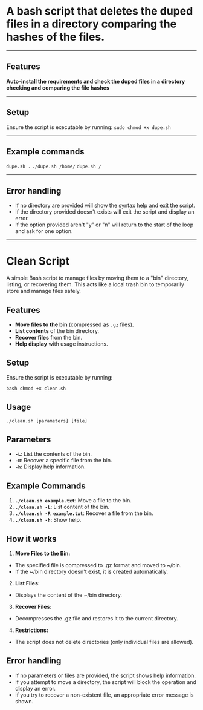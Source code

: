 # A bash script that deletes the duped files in a directory comparing the hashes of the files.
---

## Features
**Auto-install the requirements and check the duped files in a directory checking and comparing the file hashes**

---
## Setup
Ensure the script is executable by running:
`sudo chmod +x dupe.sh`

---
## Example commands
`dupe.sh .`
`./dupe.sh /home/`
`dupe.sh /`

---
## Error handling
- If no directory are provided will show the syntax help and exit the script.
- If the directory provided doesn't exists will exit the script and display an error.
- If the option provided aren't "y" or "n" will return to the start of the loop and ask for one option. 
---

# Clean Script

A simple Bash script to manage files by moving them to a "bin" directory, listing, or recovering them. This acts like a local trash bin to temporarily store and manage files safely.

## Features
- **Move files to the bin** (compressed as `.gz` files).
- **List contents** of the bin directory.
- **Recover files** from the bin.
- **Help display** with usage instructions.

## Setup

Ensure the script is executable by running:

``bash
chmod +x clean.sh``

## Usage
 ``./clean.sh [parameters] [file]``

## Parameters
- **``-L``**: List the contents of the bin.
- **``-R``**: Recover a specific file from the bin.
- **``-h``**: Display help information.

## Example Commands
1. **``./clean.sh example.txt``**: Move a file to the bin.
2. **``./clean.sh -L``**: List content of the bin.
3. **``./clean.sh -R example.txt``**: Recover a file from the bin.
4. **``./clean.sh -h``**: Show help.

## How it works
1. **Move Files to the Bin:**
- The specified file is compressed to .gz format and moved to ~/bin.
- If the ~/bin directory doesn't exist, it is created automatically.
 
2. **List Files:**
- Displays the content of the ~/bin directory.

3. **Recover Files:**
- Decompresses the .gz file and restores it to the current directory.
   
4. **Restrictions:**
- The script does not delete directories (only individual files are allowed).

## Error handling

- If no parameters or files are provided, the script shows help information.
- If you attempt to move a directory, the script will block the operation and display an error.
- If you try to recover a non-existent file, an appropriate error message is shown.
